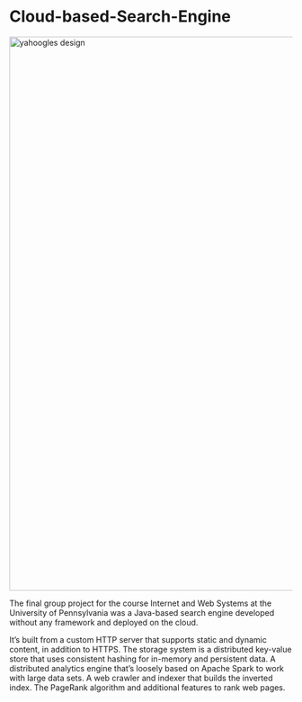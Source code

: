 # Cloud-based-Search-Engine

<img width="986" alt="yahoogles design" src="https://github.com/user-attachments/assets/99c347a7-27ee-4dc6-ad53-7d1e949150df" />

The final group project for the course Internet and Web Systems at the University of Pennsylvania was a Java-based search engine developed without any framework and deployed on the cloud. 

It’s built from a custom HTTP server that supports static and dynamic content, in addition to HTTPS. The storage system is a distributed key-value store that uses consistent hashing for in-memory and persistent data. 
A distributed analytics engine that’s loosely based on Apache Spark to work with large data sets.
A web crawler and indexer that builds the inverted index.
The PageRank algorithm and additional features to rank web pages.
